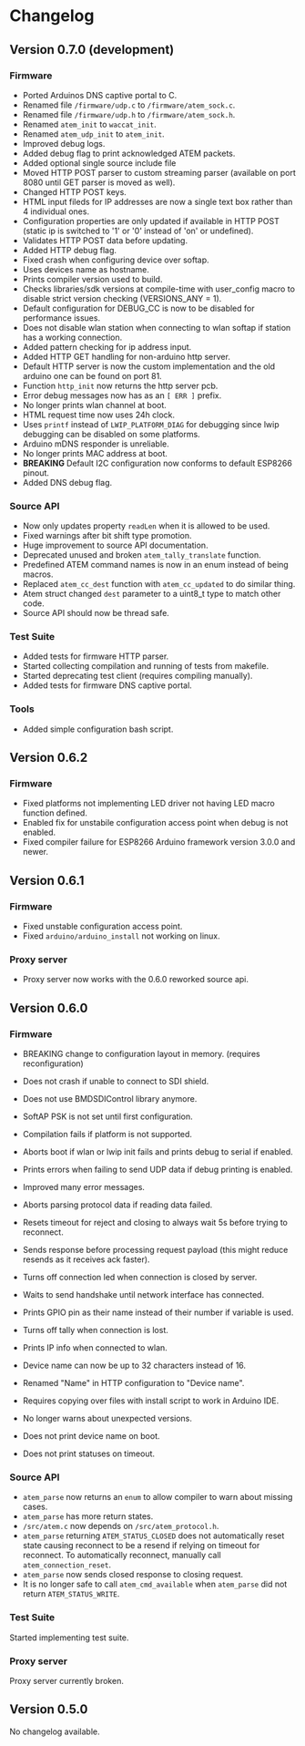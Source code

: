 # Changelog

## Version 0.7.0 (development)

### Firmware
* Ported Arduinos DNS captive portal to C.
* Renamed file `/firmware/udp.c` to `/firmware/atem_sock.c`.
* Renamed file `/firmware/udp.h` to `/firmware/atem_sock.h`.
* Renamed `atem_init` to `waccat_init`.
* Renamed `atem_udp_init` to `atem_init`.
* Improved debug logs.
* Added debug flag to print acknowledged ATEM packets.
* Added optional single source include file
* Moved HTTP POST parser to custom streaming parser (available on port 8080 until GET parser is moved as well).
* Changed HTTP POST keys.
* HTML input fileds for IP addresses are now a single text box rather than 4 individual ones.
* Configuration properties are only updated if available in HTTP POST (static ip is switched to '1' or '0' instead of 'on' or undefined).
* Validates HTTP POST data before updating.
* Added HTTP debug flag.
* Fixed crash when configuring device over softap.
* Uses devices name as hostname.
* Prints compiler version used to build.
* Checks libraries/sdk versions at compile-time with user_config macro to disable strict version checking (VERSIONS_ANY = 1).
* Default configuration for DEBUG_CC is now to be disabled for performance issues.
* Does not disable wlan station when connecting to wlan softap if station has a working connection.
* Added pattern checking for ip address input.
* Added HTTP GET handling for non-arduino http server.
* Default HTTP server is now the custom implementation and the old arduino one can be found on port 81.
* Function `http_init` now returns the http server pcb.
* Error debug messages now has as an `[ ERR ]` prefix.
* No longer prints wlan channel at boot.
* HTML request time now uses 24h clock.
* Uses `printf` instead of `LWIP_PLATFORM_DIAG` for debugging since lwip debugging can be disabled on some platforms.
* Arduino mDNS responder is unreliable.
* No longer prints MAC address at boot.
* **BREAKING** Default I2C configuration now conforms to default ESP8266 pinout.
* Added DNS debug flag.

### Source API
* Now only updates property `readLen` when it is allowed to be used.
* Fixed warnings after bit shift type promotion.
* Huge improvement to source API documentation.
* Deprecated unused and broken `atem_tally_translate` function.
* Predefined ATEM command names is now in an enum instead of being macros.
* Replaced `atem_cc_dest` function with `atem_cc_updated` to do similar thing.
* Atem struct changed `dest` parameter to a uint8_t type to match other code.
* Source API should now be thread safe.

### Test Suite
* Added tests for firmware HTTP parser.
* Started collecting compilation and running of tests from makefile.
* Started deprecating test client (requires compiling manually).
* Added tests for firmware DNS captive portal.

### Tools
* Added simple configuration bash script.


## Version 0.6.2

### Firmware
* Fixed platforms not implementing LED driver not having LED macro function defined.
* Enabled fix for unstabile configuration access point when debug is not enabled.
* Fixed compiler failure for ESP8266 Arduino framework version 3.0.0 and newer.



## Version 0.6.1

### Firmware
* Fixed unstable configuration access point.
* Fixed `arduino/arduino_install` not working on linux.

### Proxy server
* Proxy server now works with the 0.6.0 reworked source api.



## Version 0.6.0

### Firmware
* BREAKING change to configuration layout in memory. (requires reconfiguration)

* Does not crash if unable to connect to SDI shield.
* Does not use BMDSDIControl library anymore.
* SoftAP PSK is not set until first configuration.
* Compilation fails if platform is not supported.
* Aborts boot if wlan or lwip init fails and prints debug to serial if enabled.
* Prints errors when failing to send UDP data if debug printing is enabled.
* Improved many error messages.
* Aborts parsing protocol data if reading data failed.
* Resets timeout for reject and closing to always wait 5s before trying to reconnect.
* Sends response before processing request payload (this might reduce resends as it receives ack faster).
* Turns off connection led when connection is closed by server.
* Waits to send handshake until network interface has connected.
* Prints GPIO pin as their name instead of their number if variable is used.
* Turns off tally when connection is lost.
* Prints IP info when connected to wlan.
* Device name can now be up to 32 characters instead of 16.
* Renamed "Name" in HTTP configuration to "Device name".

* Requires copying over files with install script to work in Arduino IDE.
* No longer warns about unexpected versions.
* Does not print device name on boot.
* Does not print statuses on timeout.

### Source API
* `atem_parse` now returns an `enum` to allow compiler to warn about missing cases.
* `atem_parse` has more return states.
* `/src/atem.c` now depends on `/src/atem_protocol.h`.
* `atem_parse` returning `ATEM_STATUS_CLOSED` does not automatically reset state causing reconnect to be a resend if relying on timeout for reconnect. To automatically reconnect, manually call `atem_connection_reset`.
* `atem_parse` now sends closed response to closing request.
* It is no longer safe to call `atem_cmd_available` when `atem_parse` did not return `ATEM_STATUS_WRITE`.

### Test Suite
Started implementing test suite.

### Proxy server
Proxy server currently broken.



## Version 0.5.0
No changelog available.
